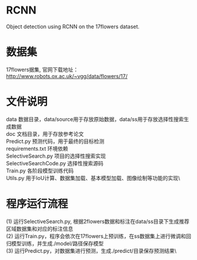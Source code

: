 # RCNN
Object detection using RCNN on the 17flowers dataset.
# 数据集
17flowers据集, 官网下载地址：http://www.robots.ox.ac.uk/~vgg/data/flowers/17/
# 文件说明
data						数据目录，data/source用于存放原始数据，data/ss用于存放选择性搜索生成数据\
doc							文档目录，用于存放参考论文\
Predict.py					预测代码，用于最终的目标检测\
requirements.txt			环境依赖\
SelectiveSearch.py			项目的选择性搜索实现\
SelectiveSearchCode.py		选择性搜索源码\
Train.py					各阶段模型训练代码\
Utils.py					用于IoU计算、数据集加载、基本模型加载、图像绘制等功能的实现\
# 程序运行流程
(1) 运行SelectiveSearch.py, 根据2flowers数据和标注在data/ss目录下生成推荐区域数据集和对应的标注信息\
(2) 运行Train.py，程序会依次在17flowers上预训练，在ss数据集上进行微调和回归模型训练，并生成./model/路径保存模型\
(3) 运行Predict.py，对数据集进行预测，生成./predict/目录保存预测结果\

